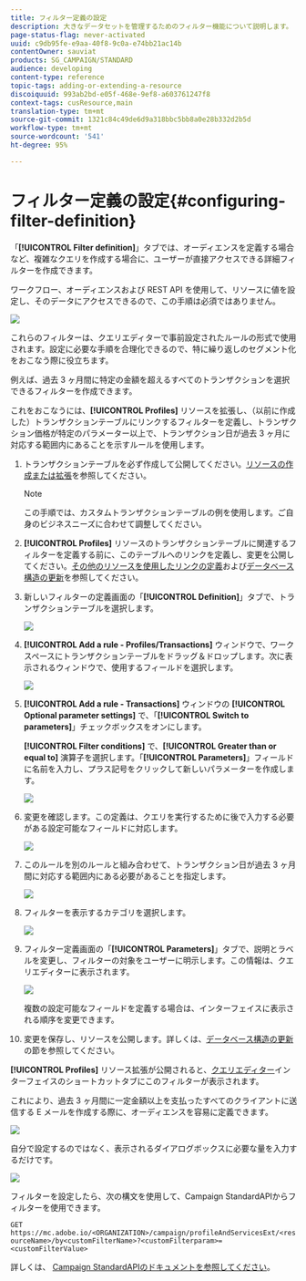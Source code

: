 ```yaml
---
title: フィルター定義の設定
description: 大きなデータセットを管理するためのフィルター機能について説明します。
page-status-flag: never-activated
uuid: c9db95fe-e9aa-40f8-9c0a-e74bb21ac14b
contentOwner: sauviat
products: SG_CAMPAIGN/STANDARD
audience: developing
content-type: reference
topic-tags: adding-or-extending-a-resource
discoiquuid: 993ab2bd-e05f-468e-9ef8-a603761247f8
context-tags: cusResource,main
translation-type: tm+mt
source-git-commit: 1321c84c49de6d9a318bbc5bb8a0e28b332d2b5d
workflow-type: tm+mt
source-wordcount: '541'
ht-degree: 95%

---
```



# フィルター定義の設定{#configuring-filter-definition}

「**[!UICONTROL Filter definition]**」タブでは、オーディエンスを定義する場合など、複雑なクエリを作成する場合に、ユーザーが直接アクセスできる詳細フィルターを作成できます。

ワークフロー、オーディエンスおよび REST API を使用して、リソースに値を設定し、そのデータにアクセスできるので、この手順は必須ではありません。

![](assets/custom_resource_filter-definition.png)

これらのフィルターは、クエリエディターで事前設定されたルールの形式で使用されます。設定に必要な手順を合理化できるので、特に繰り返しのセグメント化をおこなう際に役立ちます。

例えば、過去 3 ヶ月間に特定の金額を超えるすべてのトランザクションを選択できるフィルターを作成できます。

これをおこなうには、**[!UICONTROL Profiles]** リソースを拡張し、（以前に作成した）トランザクションテーブルにリンクするフィルターを定義し、トランザクション価格が特定のパラメーター以上で、トランザクション日が過去 3 ヶ月に対応する範囲内にあることを示すルールを使用します。

1. トランザクションテーブルを必ず作成して公開してください。[リソースの作成または拡張](../../developing/using/creating-or-extending-the-resource.md)を参照してください。

   >[!NOTE]
   >
   >この手順では、カスタムトランザクションテーブルの例を使用します。ご自身のビジネスニーズに合わせて調整してください。

1. **[!UICONTROL Profiles]** リソースのトランザクションテーブルに関連するフィルターを定義する前に、このテーブルへのリンクを定義し、変更を公開してください。[その他のリソースを使用したリンクの定義](../../developing/using/configuring-the-resource-s-data-structure.md#defining-links-with-other-resources)および[データベース構造の更新](../../developing/using/updating-the-database-structure.md)を参照してください。
1. 新しいフィルターの定義画面の「**[!UICONTROL Definition]**」タブで、トランザクションテーブルを選択します。

   ![](assets/custom_resource_filter-definition_example-empty.png)

1. **[!UICONTROL Add a rule - Profiles/Transactions]** ウィンドウで、ワークスペースにトランザクションテーブルをドラッグ＆ドロップします。次に表示されるウィンドウで、使用するフィールドを選択します。

   ![](assets/custom_resource_filter-definition_example-field.png)

1. **[!UICONTROL Add a rule - Transactions]** ウィンドウの **[!UICONTROL Optional parameter settings]** で、「**[!UICONTROL Switch to parameters]**」チェックボックスをオンにします。

   **[!UICONTROL Filter conditions]** で、**[!UICONTROL Greater than or equal to]** 演算子を選択します。「**[!UICONTROL Parameters]**」フィールドに名前を入力し、プラス記号をクリックして新しいパラメーターを作成します。

   ![](assets/custom_resource_filter-definition_example-parameter.png)

1. 変更を確認します。この定義は、クエリを実行するために後で入力する必要がある設定可能なフィールドに対応します。

   ![](assets/custom_resource_filter-definition_ex_edit-rule.png)

1. このルールを別のルールと組み合わせて、トランザクション日が過去 3 ヶ月間に対応する範囲内にある必要があることを指定します。

   ![](assets/custom_resource_filter-definition_example.png)

1. フィルターを表示するカテゴリを選択します。

   ![](assets/custom_resource_filter-definition_category.png)

1. フィルター定義画面の「**[!UICONTROL Parameters]**」タブで、説明とラベルを変更し、フィルターの対象をユーザーに明示します。この情報は、クエリエディターに表示されます。

   ![](assets/custom_resource_filter-definition_parameters.png)

   複数の設定可能なフィールドを定義する場合は、インターフェイスに表示される順序を変更できます。

1. 変更を保存し、リソースを公開します。詳しくは、[データベース構造の更新](../../developing/using/updating-the-database-structure.md)の節を参照してください。

**[!UICONTROL Profiles]** リソース拡張が公開されると、[クエリエディター](../../automating/using/editing-queries.md)インターフェイスのショートカットタブにこのフィルターが表示されます。

これにより、過去 3 ヶ月間に一定金額以上を支払ったすべてのクライアントに送信する E メールを作成する際に、オーディエンスを容易に定義できます。

![](assets/custom_resource_filter-definition_email-audience.png)

自分で設定するのではなく、表示されるダイアログボックスに必要な量を入力するだけです。

![](assets/custom_resource_filter-definition_email-audience_filter.png)

フィルターを設定したら、次の構文を使用して、Campaign StandardAPIからフィルターを使用できます。

`GET https://mc.adobe.io/<ORGANIZATION>/campaign/profileAndServicesExt/<resourceName>/by<customFilterName>?<customFilterparam>=<customFilterValue>`

詳しくは、 [Campaign StandardAPIのドキュメントを参照してください](../../api/using/filtering.md#custom-filters)。
